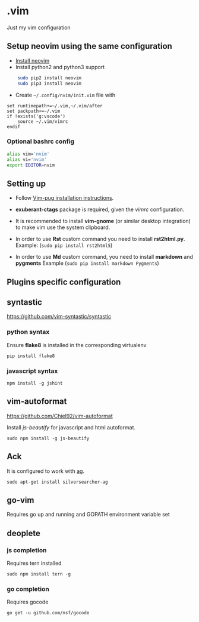 # .vim

Just my vim configuration

## Setup neovim using the same configuration

- [Install neovim](https://github.com/neovim/neovim/wiki/Installing-Neovim#ubuntu)
- Install python2 and python3 support

```bash
    sudo pip2 install neovim
    sudo pip3 install neovim
```

- Create `~/.config/nvim/init.vim` file with

```
set runtimepath+=~/.vim,~/.vim/after
set packpath+=~/.vim
if !exists('g:vscode')
    source ~/.vim/vimrc
endif
```

### Optional bashrc config

```bash
alias vim='nvim'
alias vi='nvim'
export EDITOR=nvim
```

## Setting up

- Follow [Vim-pug installation instructions](https://github.com/junegunn/vim-plug).
- **exuberant-ctags** package is required, given the _vimrc_ configuration.

- It is recommended to install **vim-gnome** (or similar desktop integration) to make vim use
the system clipboard.
- In order to use **Rst** custom command you need to install **rst2html.py**. Example: (`sudo pip install rst2html5`)
- In order to use **Md** custom command, you need to install **markdown** and **pygments** Example (`sudo pip install markdown Pygments`)


## Plugins specific configuration

## syntastic

<https://github.com/vim-syntastic/syntastic>

### python syntax

Ensure **flake8** is installed in the corresponding virtualenv

    pip install flake8

### javascript syntax

    npm install -g jshint


## vim-autoformat

<https://github.com/Chiel92/vim-autoformat>


Install _js-beautify_ for javascript and html autoformat.

    sudo npm install -g js-beautify


## Ack


It is configured to work with [ag](https://github.com/ggreer/the_silver_searcher).

    sudo apt-get install silversearcher-ag


## go-vim

Requires go up and running and GOPATH environment variable set


## deoplete


### js completion

Requires tern installed

    sudo npm install tern -g


### go completion

Requires gocode

    go get -u github.com/nsf/gocode
